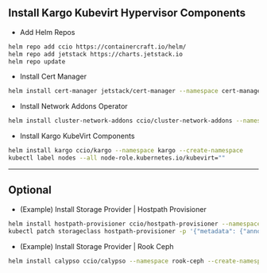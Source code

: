 ## Install Kargo Kubevirt Hypervisor Components
  - Add Helm Repos
```sh
helm repo add ccio https://containercraft.io/helm/
helm repo add jetstack https://charts.jetstack.io
helm repo update
```
  - Install Cert Manager
```sh
helm install cert-manager jetstack/cert-manager --namespace cert-manager --create-namespace --set installCRDs=true
```
  - Install Network Addons Operator
```sh
helm install cluster-network-addons ccio/cluster-network-addons --namespace cluster-network-addons --create-namespace
```
  - Install Kargo KubeVirt Components
```sh
helm install kargo ccio/kargo --namespace kargo --create-namespace
kubectl label nodes --all node-role.kubernetes.io/kubevirt=""
```

-------------------------------------------------
## Optional

  - (Example) Install Storage Provider | Hostpath Provisioner
```sh
helm install hostpath-provisioner ccio/hostpath-provisioner --namespace hostpath-provisioner --create-namespace
kubectl patch storageclass hostpath-provisioner -p '{"metadata": {"annotations":{"storageclass.kubernetes.io/is-default-class":"true"}}}'
```

  - (Example) Install Storage Provider | Rook Ceph
```sh
helm install calypso ccio/calypso --namespace rook-ceph --create-namespace
```
